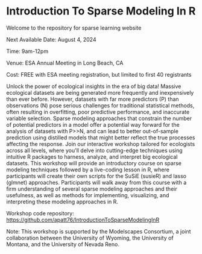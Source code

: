 # Introduction To Sparse Modeling In R
Welcome to the repository for sparse learning website

Next Available Date: August 4, 2024

Time: 9am-12pm

Venue: ESA Annual Meeting in Long Beach, CA

Cost: FREE with ESA meeting registration, but limited to first 40 registrants

Unlock the power of ecological insights in the era of big data! Massive ecological datasets are being generated more frequently and inexpensively than ever before. However, datasets with far more predictors (P) than observations (N) pose serious challenges for traditional statistical methods, often resulting in overfitting, poor predictive performance, and inaccurate variable selection. Sparse modeling approaches that constrain the number of potential predictors in a model offer a potential way forward for the analysis of datasets with P>>N, and can lead to better out-of-sample prediction using distilled models that might better reflect the true processes affecting the response. Join our interactive workshop tailored for ecologists across all levels, where you'll delve into cutting-edge techniques using intuitive R packages to harness, analyze, and interpret big ecological datasets. This workshop will provide an introductory course on sparse modeling techniques followed by a live-coding lesson in R, where participants will create their own scripts for the SuSiE (susieR) and lasso (glmnet) approaches. Participants will walk away from this course with a firm understanding of several sparse modeling approaches and their usefulness, as well as methods for implementing, visualizing, and interpreting these modeling approaches in R.

Workshop code repository: https://github.com/apatt76/IntroductionToSparseModelingInR

Note: This workshop is supported by the Modelscapes Consortium, a joint collaboration between the University of Wyoming, the University of Montana, and the University of Nevada Reno.